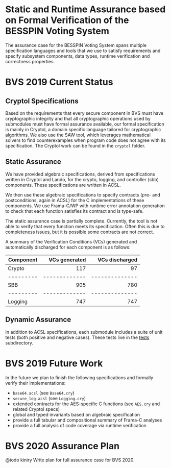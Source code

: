 # Static and Runtime Assurance based on Formal Verification of the BESSPIN Voting System

The assurance case for the BESSPIN Voting System spans multiple specification
languages and tools that we use to satisfy requirements and specify subsystem
components, data types, runtime verification and correctness properties.

# BVS 2019 Current Status

## Cryptol Specifications

Based on the requirements that every secure component in BVS must have
cryptographic integrity and that all cryptographic operations used by
submodules must have formal assurance available, our formal
specification is mainly in Cryptol, a domain specific language tailored
for cryptographic algorithms. We also use the SAW tool, which leverages
mathematical solvers to find counterexamples when program code does not
agree with its specification. The Cryptol work can be found in the
`cryptol` folder.

## Static Assurance

We have provided algebraic specifications, derived from specifications written
in Cryptol and Lando, for the crypto, logging, and controller (sbb) components.
These specifications are written in ACSL.

We then use these algebraic specifications to specify contracts (pre- and
postconditions, again in ACSL) for the C implementations of these components. We
use Frama-C/WP with runtime error annotation generation to check that each
function satisfies its contract and is type-safe.

The static assurance case is partially complete. Currently, the tool is not able to
verify that every function meets its specification. Often this is due to
completeness issues, but it is possible some contracts are not correct.

A summary of the Verification Conditions (VCs) generated and automatically discharged for each component is as follows:

|Component|VCs generated|VCs discharged|
|---------|------------:|-------------:|
|Crypto   |117          |97            |
|---------|-------------|--------------|
|SBB      |905          |780           |
|---------|-------------|--------------|
|Logging  |747          |747           |


## Dynamic Assurance

In addition to ACSL specifications, each submodule includes a suite of unit
tests (both positive and negative cases). These tests live in the [tests](source/tests) subdirectory.

# BVS 2019 Future Work

In the future we plan to finish the following specifications and
formally verify their implementations:
- `base64.acsl` (see `Base64.cry`)
- `secure_log.acsl` (see `Logging.cry`)
- extended contracts for the AES-specific C functions (see `AES.cry` and
  related Cryptol specs)
- global and typed invariants based on algebraic specification
- provide a full tabular and compositional summary of Frama-C analyses
- provide a full analysis of code coverage via runtime verification

# BVS 2020 Assurance Plan

@todo kiniry Write plan for full assurance case for BVS 2020.
